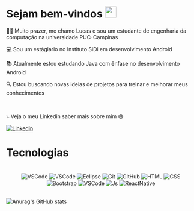 # Sejam bem-vindos <img src="https://media.giphy.com/media/hvRJCLFzcasrR4ia7z/giphy.gif" width="30"> 


👨‍💻 Muito prazer, me chamo Lucas e sou um estudante de engenharia da computação na universidade PUC-Campinas

💻 Sou um estágiario no Instituto SiDi em desenvolvimento Android

📚 Atualmente estou estudando Java com ênfase no desenvolvimento Android

🔍 Estou buscando novas ideias de projetos para treinar e  melhorar meus conhecimentos

<br/>

⤵️ Veja o meu Linkedin saber mais sobre mim 😄

<div>
<a href="https://www.linkedin.com/in/lucas-vieira-9a2244197/" target="_blank">
 <img align="center" src="https://img.shields.io/badge/LinkedIn-0077B5?style=for-the-badge&logo=linkedin&logoColor=white" alt="Linkedin"/>
</a>
</div>


# Tecnologias

<div align="center"><br>

  <img align="center" alt="VSCode" src="https://img.shields.io/badge/Visual_Studio_Code-0078D4?style=for-the-badge&logo=visual%20studio%20code&logoColor=white">
  <img align="center" alt="VSCode" src="https://img.shields.io/badge/Android_Studio-3DDC84?style=for-the-badge&logo=android-studio&logoColor=white">
  <img align="center" alt="Eclipse" src="https://img.shields.io/badge/Eclipse-2C2255?style=for-the-badge&logo=eclipse&logoColor=white">
  <img align="center" alt="Git" src="https://img.shields.io/badge/GIT-E44C30?style=for-the-badge&logo=git&logoColor=white">
  <img align="center" alt="GitHub" src="https://img.shields.io/badge/GitHub-100000?style=for-the-badge&logo=github&logoColor=white">
  <img align="center" alt="HTML" src="https://img.shields.io/badge/HTML5-E34F26?style=for-the-badge&logo=html5&logoColor=white">
  <img align="center" alt="CSS" src="https://img.shields.io/badge/CSS3-1572B6?style=for-the-badge&logo=css3&logoColor=white">
  <img align="center" alt="Bootstrap" src="https://img.shields.io/badge/Bootstrap-563D7C?style=for-the-badge&logo=bootstrap&logoColor=white">
   <img align="center" alt="VSCode" src="https://img.shields.io/badge/Java-ED8B00?style=for-the-badge&logo=java&logoColor=white">
  <img align="center" alt="Js" src="https://img.shields.io/badge/JavaScript-323330?style=for-the-badge&logo=javascript&logoColor=F7DF1E">
  <img align="center" alt="ReactNative" src="https://img.shields.io/badge/React_Native-20232A?style=for-the-badge&logo=react&logoColor=61DAFB">

 </div>
 
 <br/>
 
 ![Anurag's GitHub stats](https://github-readme-stats.vercel.app/api?username=vieiralucas22&show_icons=true)
